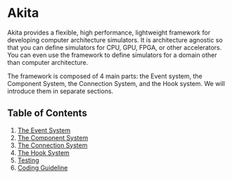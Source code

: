 # Akita

Akita provides a flexible, high performance, lightweight framework for developing computer architecture simulators. It is architecture agnostic so that you can define simulators for CPU, GPU, FPGA, or other accelerators. You can even use the framework to define simulators for a domain other than computer architecture.

The framework is composed of 4 main parts: the Event system, the Component System, the Connection System, and the Hook system. We will introduce them in separate sections.

## Table of Contents

1. [The Event System](./event_system.md)
1. [The Component System](./component_system.md)
1. [The Connection System](./connection_system.md)
1. [The Hook System](./hook_system.md)
1. [Testing](./testing.md)
1. [Coding Guideline](./coding_guideline.md)